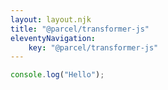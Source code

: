```yaml
---
layout: layout.njk
title: "@parcel/transformer-js"
eleventyNavigation:
    key: "@parcel/transformer-js"
---
```


```js
console.log("Hello");
```
